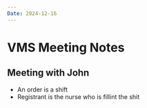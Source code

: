 ```yaml
---
Date: 2024-12-16
---
```


# VMS Meeting Notes

## Meeting with John
- An order is a shift
- Registrant is the nurse who is fillint the shit